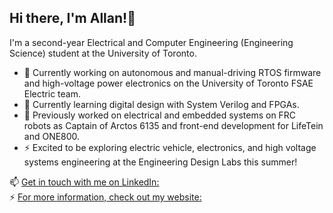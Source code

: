 ## Hi there, I'm Allan!👋

I'm a second-year Electrical and Computer Engineering (Engineering Science) student at the University of Toronto. 

- 🔭 Currently working on autonomous and manual-driving RTOS firmware and high-voltage power electronics on the University of Toronto FSAE Electric team.  
- 🌱 Currently learning digital design with System Verilog and FPGAs.  
- 👯 Previously worked on electrical and embedded systems on FRC robots as Captain of Arctos 6135 and front-end development for LifeTein and ONE800.
- ⚡ Excited to be exploring electric vehicle, electronics, and high voltage systems engineering at the Engineering Design Labs this summer!

📫 [Get in touch with me on LinkedIn:](https://www.linkedin.com/in/allanlzee/)  
⚡ [For more information, check out my website: ](https://allanlzee.github.io/allan.zhou/)

<!--
**allanlzee/allanlzee** is a ✨ _special_ ✨ repository because its `README.md` (this file) appears on your GitHub profile.

Here are some ideas to get you started: 

- 🔭 I’m currently working on ...
- 🌱 I’m currently learning ...
- 👯 I’m looking to collaborate on ...
- 🤔 I’m looking for help with ...
- 💬 Ask me about ...
- 📫 How to reach me: ...
- 😄 Pronouns: ...
-->
